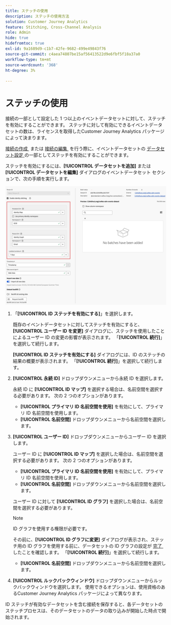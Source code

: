 ```yaml
---
title: ステッチの使用
description: ステッチの使用方法
solution: Customer Journey Analytics
feature: Stitching, Cross-Channel Analysis
role: Admin
hide: true
hidefromtoc: true
exl-id: 9a1689d9-c1b7-42fe-9682-499e49843f76
source-git-commit: c4aea74807be15af56413522d9e6fbf5f18a37a0
workflow-type: tm+mt
source-wordcount: '368'
ht-degree: 3%

---
```


# ステッチの使用

接続の一部として設定した 1 つ以上のイベントデータセットに対して、ステッチを有効にすることができます。 ステッチに対して有効にできるイベントデータセットの数は、ライセンスを取得したCustomer Journey Analytics パッケージによって決まります。

[&#x200B; 接続の作成 &#x200B;](/help/connections/create-connection.md#dataset-settings) または [&#x200B; 接続の編集 &#x200B;](/help/connections/create-connection.md) を行う際に、イベントデータセットの [&#x200B; データセット設定 &#x200B;](/help/connections/manage-connections.md#edit-a-connection) の一部としてステッチを有効にすることができます。

ステッチを有効にするには、**[!UICONTROL データセットを追加]** または **[!UICONTROL データセットを編集]** ダイアログのイベントデータセット セクションで、次の手順を実行します。

![ID ステッチを有効にする場合の ID ステッチオプション &#x200B;](assets/identity-stitching-ui.png)

1. 「**[!UICONTROL ID ステッチを有効にする]**」を選択します。

   既存のイベントデータセットに対してステッチを有効にすると、**[!UICONTROL ユーザー ID を変更]** ダイアログに、ステッチを使用したことによるユーザー ID の変更の影響が表示されます。 「**[!UICONTROL 続行]**」を選択して続行します。

   **[!UICONTROL ID ステッチを有効にする]** ダイアログには、ID のステッチの結果の概要が表示されます。 「**[!UICONTROL 続行]**」を選択して続行します。

1. **[!UICONTROL 永続 ID]** ドロップダウンメニューから永続 ID を選択します。

   永続 ID に **[!UICONTROL ID マップ]** を選択する場合は、名前空間を選択する必要があります。 次の 2 つのオプションがあります。

   * **[!UICONTROL プライマリ ID 名前空間を使用]** を有効にして、プライマリ ID 名前空間を使用します。
   * **[!UICONTROL 名前空間]** ドロップダウンメニューから名前空間を選択します。

1. **[!UICONTROL ユーザー ID]** ドロップダウンメニューからユーザー ID を選択します。

   ユーザー ID に **[!UICONTROL ID マップ]** を選択した場合は、名前空間を選択する必要があります。 次の 2 つのオプションがあります。

   * **[!UICONTROL プライマリ ID 名前空間を使用]** を有効にして、プライマリ ID 名前空間を使用します。
   * **[!UICONTROL 名前空間]** ドロップダウンメニューから名前空間を選択します。


   ユーザー ID に対して **[!UICONTROL ID グラフ]** を選択した場合は、名前空間を選択する必要があります。

   >[!NOTE]
   >
   >ID グラフを使用する権限が必要です。
   >

   その前に、**[!UICONTROL ID グラフに変更]** ダイアログが表示され、ステッチ用の ID グラフを使用する前に、データセットの ID グラフの設定が [&#x200B; 完了 &#x200B;](/help/stitching/faq.md#enable-a-dataset-for-the-identity-service) したことを確認します。 「**[!UICONTROL 続行]**」を選択して続行します。

   * **[!UICONTROL 名前空間]** ドロップダウンメニューから名前空間を選択します。


1. **[!UICONTROL ルックバックウィンドウ]** ドロップダウンメニューからルックバックウィンドウを選択します。 使用できるオプションは、使用資格のあるCustomer Journey Analytics パッケージによって異なります。

ID ステッチが有効なデータセットを含む接続を保存すると、各データセットのステッチプロセスは、そのデータセットのデータの取り込みが開始した時点で開始されます。